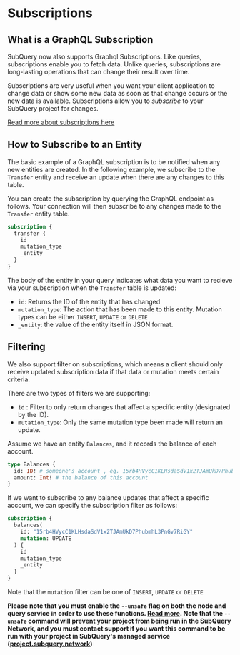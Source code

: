 # Subscriptions

## What is a GraphQL Subscription

SubQuery now also supports Graphql Subscriptions. Like queries, subscriptions enable you to fetch data. Unlike queries, subscriptions are long-lasting operations that can change their result over time.

Subscriptions are very useful when you want your client application to change data or show some new data as soon as that change occurs or the new data is available. Subscriptions allow you to *subscribe* to your SubQuery project for changes.

[Read more about subscriptions here](https://www.apollographql.com/docs/react/data/subscriptions/)

## How to Subscribe to an Entity

The basic example of a GraphQL subscription is to be notified when any new entities are created. In the following example, we subscribe to the `Transfer` entity and receive an update when there are any changes to this table.

You can create the subscription by querying the GraphQL endpoint as follows. Your connection will then subscribe to any changes made to the `Transfer` entity table.

```graphql
subscription {
  transfer {
    id
    mutation_type
    _entity
  }
}
```

The body of the entity in your query indicates what data you want to recieve via your subscription when the `Transfer` table is updated:
- `id`: Returns the ID of the entity that has changed
- `mutation_type`: The action that has been made to this entity. Mutation types can be either `INSERT`, `UPDATE` or `DELETE`
- `_entity`: the value of the entity itself in JSON format.

## Filtering

We also support filter on subscriptions, which means a client should only receive updated subscription data if that data or mutation meets certain criteria.

There are two types of filters we are supporting:

- `id` : Filter to only return changes that affect a specific entity (designated by the ID).
- `mutation_type`: Only the same mutation type been made will return an update.

Assume we have an entity `Balances`, and it records the balance of each account.

```graphql
type Balances {
  id: ID! # someone's account , eg. 15rb4HVycC1KLHsdaSdV1x2TJAmUkD7PhubmhL3PnGv7RiGY
  amount: Int! # the balance of this account
}
```

If we want to subscribe to any balance updates that affect a specific account, we can specify the subscription filter as follows:

```graphql
subscription {
  balances(
    id: "15rb4HVycC1KLHsdaSdV1x2TJAmUkD7PhubmhL3PnGv7RiGY"
    mutation: UPDATE
  ) {
    id
    mutation_type
    _entity
  }
}
```

Note that the `mutation` filter can be one of `INSERT`, `UPDATE` or `DELETE`

**Please note that you must enable the `--unsafe` flag on both the node and query service in order to use these functions. [Read more](./references.md#unsafe-2). Note that the `--unsafe` command will prevent your project from being run in the SubQuery Network, and you must contact support if you want this command to be run with your project in SubQuery's managed service ([project.subquery.network](https://project.subquery.network))**
